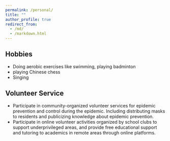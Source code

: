 ```yaml
---
permalink: /personal/
title: ""
author_profile: true
redirect_from: 
  - /md/
  - /markdown.html
---
```


## Hobbies

* Doing aerobic exercises like swimming, playing badminton<br>
* playing Chinese chess<br>
* Singing


## Volunteer Service
* Participate in community-organized volunteer services for epidemic prevention and control during the epidemic.  Including distributing masks to residents and 
   publicizing knowledge about epidemic prevention.<br>
* Participate in online volunteer activities organized by school clubs to support underprivileged areas, and provide free educational support and tutoring to 
   academics in remote areas through online platforms.


